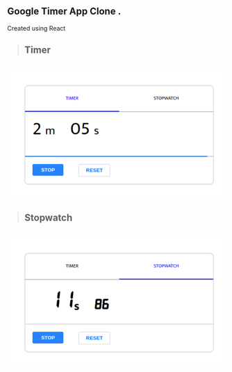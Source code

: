 ## Google Timer App Clone .

Created using React

> ## Timer

 <br/>

 <img src="./public/timer.png" alt="Timer" />

<br/>

> ## Stopwatch

 <br/>
 <img src="./public/stopwatch.png" alt="Stopwatch" />
